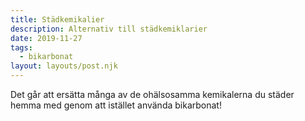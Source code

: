 ```yaml
---
title: Städkemikalier
description: Alternativ till städkemiklarier
date: 2019-11-27
tags:
  - bikarbonat
layout: layouts/post.njk
---
```


Det går att ersätta många av de ohälsosamma kemikalerna du städer hemma med genom att istället använda bikarbonat!
